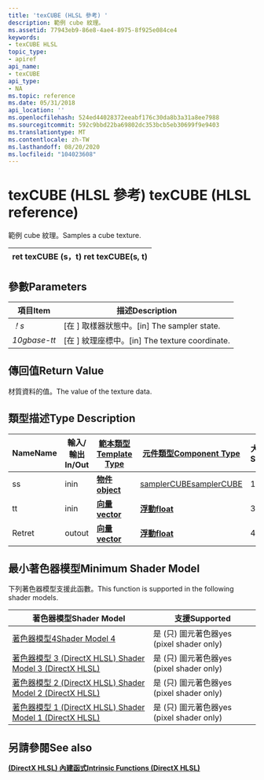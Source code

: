 ```yaml
---
title: 'texCUBE (HLSL 參考) '
description: 範例 cube 紋理。
ms.assetid: 77943eb9-86e8-4ae4-8975-8f925e084ce4
keywords:
- texCUBE HLSL
topic_type:
- apiref
api_name:
- texCUBE
api_type:
- NA
ms.topic: reference
ms.date: 05/31/2018
api_location: ''
ms.openlocfilehash: 524ed44028372eeabf176c30da8b3a31a8ee7988
ms.sourcegitcommit: 592c9bbd22ba69802dc353bcb5eb30699f9e9403
ms.translationtype: MT
ms.contentlocale: zh-TW
ms.lasthandoff: 08/20/2020
ms.locfileid: "104023608"
---
```

# <a name="texcube-hlsl-reference"></a><span data-ttu-id="ee869-104">texCUBE (HLSL 參考) </span><span class="sxs-lookup"><span data-stu-id="ee869-104">texCUBE (HLSL reference)</span></span>

<span data-ttu-id="ee869-105">範例 cube 紋理。</span><span class="sxs-lookup"><span data-stu-id="ee869-105">Samples a cube texture.</span></span>



| <span data-ttu-id="ee869-106">ret texCUBE (s，t) </span><span class="sxs-lookup"><span data-stu-id="ee869-106">ret texCUBE(s, t)</span></span> |
|-------------------|



 

## <a name="parameters"></a><span data-ttu-id="ee869-107">參數</span><span class="sxs-lookup"><span data-stu-id="ee869-107">Parameters</span></span>



| <span data-ttu-id="ee869-108">項目</span><span class="sxs-lookup"><span data-stu-id="ee869-108">Item</span></span>                                                   | <span data-ttu-id="ee869-109">描述</span><span class="sxs-lookup"><span data-stu-id="ee869-109">Description</span></span>                               |
|--------------------------------------------------------|-------------------------------------------|
| <span data-ttu-id="ee869-110"><span id="s"></span><span id="S"></span>*！*</span><span class="sxs-lookup"><span data-stu-id="ee869-110"><span id="s"></span><span id="S"></span>*s*</span></span><br/> | <span data-ttu-id="ee869-111">\[在 \] 取樣器狀態中。</span><span class="sxs-lookup"><span data-stu-id="ee869-111">\[in\] The sampler state.</span></span><br/>      |
| <span data-ttu-id="ee869-112"><span id="t"></span><span id="T"></span>*10gbase-t*</span><span class="sxs-lookup"><span data-stu-id="ee869-112"><span id="t"></span><span id="T"></span>*t*</span></span><br/> | <span data-ttu-id="ee869-113">\[在 \] 紋理座標中。</span><span class="sxs-lookup"><span data-stu-id="ee869-113">\[in\] The texture coordinate.</span></span><br/> |



 

## <a name="return-value"></a><span data-ttu-id="ee869-114">傳回值</span><span class="sxs-lookup"><span data-stu-id="ee869-114">Return Value</span></span>

<span data-ttu-id="ee869-115">材質資料的值。</span><span class="sxs-lookup"><span data-stu-id="ee869-115">The value of the texture data.</span></span>

## <a name="type-description"></a><span data-ttu-id="ee869-116">類型描述</span><span class="sxs-lookup"><span data-stu-id="ee869-116">Type Description</span></span>



| <span data-ttu-id="ee869-117">Name</span><span class="sxs-lookup"><span data-stu-id="ee869-117">Name</span></span> | <span data-ttu-id="ee869-118">輸入/輸出</span><span class="sxs-lookup"><span data-stu-id="ee869-118">In/Out</span></span> | [<span data-ttu-id="ee869-119">**範本類型**</span><span class="sxs-lookup"><span data-stu-id="ee869-119">**Template Type**</span></span>](dx-graphics-hlsl-intrinsic-functions.md)                       | [<span data-ttu-id="ee869-120">**元件類型**</span><span class="sxs-lookup"><span data-stu-id="ee869-120">**Component Type**</span></span>](dx-graphics-hlsl-intrinsic-functions.md) | <span data-ttu-id="ee869-121">大小</span><span class="sxs-lookup"><span data-stu-id="ee869-121">Size</span></span> |
|------|--------|-------------------------------------------------------------------------------------|----------------------------------------------------------------|------|
| <span data-ttu-id="ee869-122">s</span><span class="sxs-lookup"><span data-stu-id="ee869-122">s</span></span>    | <span data-ttu-id="ee869-123">in</span><span class="sxs-lookup"><span data-stu-id="ee869-123">in</span></span>     | [<span data-ttu-id="ee869-124">**物件**</span><span class="sxs-lookup"><span data-stu-id="ee869-124">**object**</span></span>](dx-graphics-hlsl-intrinsic-functions.md) | [<span data-ttu-id="ee869-125">samplerCUBE</span><span class="sxs-lookup"><span data-stu-id="ee869-125">samplerCUBE</span></span>](dx-graphics-hlsl-sampler.md)                    | <span data-ttu-id="ee869-126">1</span><span class="sxs-lookup"><span data-stu-id="ee869-126">1</span></span>    |
| <span data-ttu-id="ee869-127">t</span><span class="sxs-lookup"><span data-stu-id="ee869-127">t</span></span>    | <span data-ttu-id="ee869-128">in</span><span class="sxs-lookup"><span data-stu-id="ee869-128">in</span></span>     | [<span data-ttu-id="ee869-129">**向量**</span><span class="sxs-lookup"><span data-stu-id="ee869-129">**vector**</span></span>](dx-graphics-hlsl-intrinsic-functions.md) | [<span data-ttu-id="ee869-130">**浮動**</span><span class="sxs-lookup"><span data-stu-id="ee869-130">**float**</span></span>](/windows/desktop/WinProg/windows-data-types)                        | <span data-ttu-id="ee869-131">3</span><span class="sxs-lookup"><span data-stu-id="ee869-131">3</span></span>    |
| <span data-ttu-id="ee869-132">Ret</span><span class="sxs-lookup"><span data-stu-id="ee869-132">ret</span></span>  | <span data-ttu-id="ee869-133">out</span><span class="sxs-lookup"><span data-stu-id="ee869-133">out</span></span>    | [<span data-ttu-id="ee869-134">**向量**</span><span class="sxs-lookup"><span data-stu-id="ee869-134">**vector**</span></span>](dx-graphics-hlsl-intrinsic-functions.md) | [<span data-ttu-id="ee869-135">**浮動**</span><span class="sxs-lookup"><span data-stu-id="ee869-135">**float**</span></span>](/windows/desktop/WinProg/windows-data-types)                        | <span data-ttu-id="ee869-136">4</span><span class="sxs-lookup"><span data-stu-id="ee869-136">4</span></span>    |



 

## <a name="minimum-shader-model"></a><span data-ttu-id="ee869-137">最小著色器模型</span><span class="sxs-lookup"><span data-stu-id="ee869-137">Minimum Shader Model</span></span>

<span data-ttu-id="ee869-138">下列著色器模型支援此函數。</span><span class="sxs-lookup"><span data-stu-id="ee869-138">This function is supported in the following shader models.</span></span>



| <span data-ttu-id="ee869-139">著色器模型</span><span class="sxs-lookup"><span data-stu-id="ee869-139">Shader Model</span></span>                                              | <span data-ttu-id="ee869-140">支援</span><span class="sxs-lookup"><span data-stu-id="ee869-140">Supported</span></span>               |
|-----------------------------------------------------------|-------------------------|
| [<span data-ttu-id="ee869-141">著色器模型4</span><span class="sxs-lookup"><span data-stu-id="ee869-141">Shader Model 4</span></span>](dx-graphics-hlsl-sm4.md)                | <span data-ttu-id="ee869-142">是 (只) 圖元著色器</span><span class="sxs-lookup"><span data-stu-id="ee869-142">yes (pixel shader only)</span></span> |
| [<span data-ttu-id="ee869-143">著色器模型 3 (DirectX HLSL) </span><span class="sxs-lookup"><span data-stu-id="ee869-143">Shader Model 3 (DirectX HLSL)</span></span>](dx-graphics-hlsl-sm3.md) | <span data-ttu-id="ee869-144">是 (只) 圖元著色器</span><span class="sxs-lookup"><span data-stu-id="ee869-144">yes (pixel shader only)</span></span> |
| [<span data-ttu-id="ee869-145">著色器模型 2 (DirectX HLSL) </span><span class="sxs-lookup"><span data-stu-id="ee869-145">Shader Model 2 (DirectX HLSL)</span></span>](dx-graphics-hlsl-sm2.md) | <span data-ttu-id="ee869-146">是 (只) 圖元著色器</span><span class="sxs-lookup"><span data-stu-id="ee869-146">yes (pixel shader only)</span></span> |
| [<span data-ttu-id="ee869-147">著色器模型 1 (DirectX HLSL) </span><span class="sxs-lookup"><span data-stu-id="ee869-147">Shader Model 1 (DirectX HLSL)</span></span>](dx-graphics-hlsl-sm1.md) | <span data-ttu-id="ee869-148">是 (只) 圖元著色器</span><span class="sxs-lookup"><span data-stu-id="ee869-148">yes (pixel shader only)</span></span> |



 

## <a name="see-also"></a><span data-ttu-id="ee869-149">另請參閱</span><span class="sxs-lookup"><span data-stu-id="ee869-149">See also</span></span>

<dl> <dt>

[<span data-ttu-id="ee869-150">**(DirectX HLSL) 內建函式**</span><span class="sxs-lookup"><span data-stu-id="ee869-150">**Intrinsic Functions (DirectX HLSL)**</span></span>](dx-graphics-hlsl-intrinsic-functions.md)
</dt> </dl>

 

